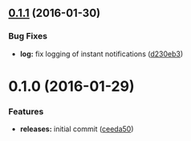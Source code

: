 <a name="0.1.1"></a>
## [0.1.1](https://github.com/hypeJunction/Elgg-notifications_log/compare/0.1.0...v0.1.1) (2016-01-30)


### Bug Fixes

* **log:** fix logging of instant notifications ([d230eb3](https://github.com/hypeJunction/Elgg-notifications_log/commit/d230eb3))



<a name="0.1.0"></a>
# 0.1.0 (2016-01-29)


### Features

* **releases:** initial commit ([ceeda50](https://github.com/hypeJunction/Elgg-notifications_log/commit/ceeda50))



